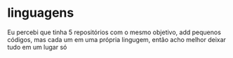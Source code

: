 # linguagens
Eu percebi que tinha 5 repositórios com o mesmo objetivo, add pequenos códigos, mas cada um em uma própria lingugem, então acho melhor deixar tudo em um lugar só
